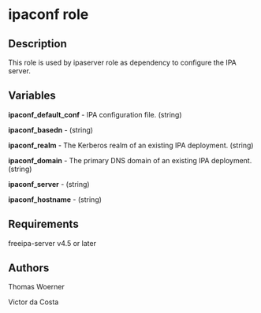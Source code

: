 ipaconf role
==============

Description
-----------

This role is used by ipaserver role as dependency to configure the IPA server.

Variables
---------

**ipaconf_default_conf** - IPA configuration file.
 (string)

**ipaconf_basedn** -
 (string)

**ipaconf_realm** - The Kerberos realm of an existing IPA deployment.
 (string)

**ipaconf_domain** - The primary DNS domain of an existing IPA deployment.
(string)

**ipaconf_server** -
(string)

**ipaconf_hostname** -
(string)

Requirements
------------

freeipa-server v4.5 or later

Authors
-------

Thomas Woerner

Victor da Costa
